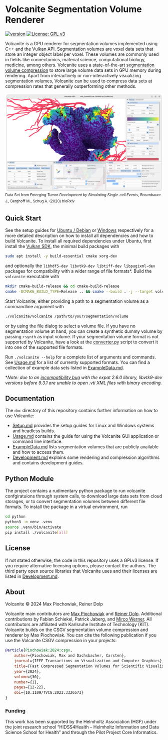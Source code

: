 # Volcanite Segmentation Volume Renderer
[![version](https://img.shields.io/badge/version-0.6.0-blue)](https://gitlab.kit.edu/max.piochowiak/volcanite/-/tags/0.6.0)
[![License: GPL v3](https://img.shields.io/badge/License-GPLv3-blue.svg)](https://www.gnu.org/licenses/gpl-3.0)
<!--[![doi](https://img.shields.io/badge/doi-10.1109/TVCG.2023.3326573-blue?logo=ieee&logoColor=white)](https://www.doi.org/10.1109/TVCG.2023.3326573)-->

Volcanite is a GPU renderer for segmentation volumes implemented using C++ and the Vulkan API.
Segmentation volumes are voxel data sets that store an integer object label per voxel.
These volumes are commonly used in fields like connectomics, material science, computational biology, medicine, among others.
Volcanite uses a state-of-the-art [segmentation volume compression](https://cg.ivd.kit.edu/english/compsegvol.php) to
store large volume data sets in GPU memory during rendering.
Apart from interactively or non-interactively visualizing segmentation volumes, Volcanite can be used to compress data
sets at compression rates that generally outperforming other methods.

![Renderer Preview Image](doc/volcanite_app.jpg)
<sup>Data Set from *Emerging Tumor Development by Simulating Single-cell Events*, Rosenbauer J., Berghoff M., Schug A. (2020) bioRxiv</sup>

## Quick Start
See the setup guides for [Ubuntu / Debian](doc/Setup.md#ubuntu--debian) or [Windows](doc/Setup.md#windows) respectively for a more detailed description on how to install all dependencies and how to build Volcanite.
To install all required dependencies under Ubuntu, first install the [Vulkan SDK](https://vulkan.lunarg.com/sdk/home), the minimal build packages with
```bash
sudo apt install -y build-essential cmake xorg-dev
```
and optionally the `libhdf5-dev libvtk9-dev libtiff-dev libpugixml-dev` packages for compatibility with
a wider range of file formats*.
Build the `volcanite` executable with
```bash
mkdir cmake-build-release && cd cmake-build-release
cmake -DCMAKE_BUILD_TYPE=Release .. && cmake --build . -j --target volcanite
```

Start Volcanite, either providing a path to a segmentation volume as a commandline argument with
```bash
./volcanite/volcanite /path/to/your/segmentation/volume
```
or by using the file dialog to select a volume file.
If you have no segmentation volume at hand, you can create a synthetic dummy volume by passing `+synth` as input volume.
If your segmentation volume format is not supported by Volcanite, have a look at the [converter.py](../volcanite/python/converter.py) script to 
convert it into one of the supported file formats.

Run `./volcanite --help` for a complete list of arguments and commands.
See [Usage.md](doc/Usage.md#supported-segmentation-volume-file-formats) for a list of currently supported formats.
You can find a collection of example data sets listed in [ExampleData.md](doc/ExampleData.md).

**Note: due to an [incompatibility bug](https://gitlab.kitware.com/vtk/vtk/-/issues/19258) with the expat 2.6.0 library, libvtk9-dev versions before 9.3.1 are unable to
  open .vti XML files with binary encoding.*

## Documentation
The `doc` directory of this repository contains further information on how to use Volcanite:
* [Setup.md](doc/Setup.md) provides the setup guides for Linux and Windows systems and headless builds.
* [Usage.md](doc/Usage.md) contains the guide for using the Volcanite GUI application or command line interface.
* [ExampleData.md](doc/ExampleData.md) lists segmentation volumes that are publicly available and how to access them. 
* [Development.md](doc/Development.md) explains some rendering and compression algorithms and contains development guides.

## Python Module

The project contains a rudimentary python package to run volcanite confgiratuions through system calls, to download
large data sets from cloud storages, or to convert segmentation volumes between different file formats.
To install the package in a virtual environment, run
```bash
cd python
python3 -m venv .venv
source .venv/bin/activate
pip install ./volcanite[all]
```

## License
If not stated otherwise, the code in this repository uses a GPLv3 license.
If you require alternative licensing options, please contact the authors.
The third party open source libraries that Volcanite uses and their licenses are listed in
[Development.md](doc/Development.md#licenses).  

## About
Volcanite © 2024 Max Piochowiak, Reiner Dolp

Volcanite main contributors are [Max Piochowiak](https://cg.ivd.kit.edu/piochowiak/staff_index.php) and [Reiner Dolp](https://reinerdolp.com/).
Additional contributions by Fabian Schiekel, Patrick Jaberg, and [Mirco Werner](https://github.com/MircoWerner).
All contributors are affiliated with Karlsruhe Institute of Technology (KIT).
Volcanite builds on the CSGV segmentation volume compression and renderer by Max Piochowiak.
You can cite the following publication if you use the Volcanite CSGV compression in your projects:

```bibtex
@article{Piochowiak:2024:csgv,
    author={Piochowiak, Max and Dachsbacher, Carsten},
    journal={IEEE Transactions on Visualization and Computer Graphics}, 
    title={Fast Compressed Segmentation Volumes for Scientific Visualization}, 
    year={2024},
    volume={30},
    number={1},
    pages={12-22},
    doi={10.1109/TVCG.2023.3326573}
}
```

### Funding
This work has been supported by the Helmholtz Association (HGF) under the joint research school
“HIDSS4Health – Helmholtz Information and Data Science School for Health” and through the Pilot Project
Core Informatics.
